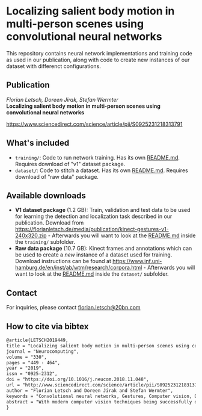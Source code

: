 # Localizing salient body motion in multi-person scenes using convolutional neural networks

This repository contains neural network implementations and training code as used in our publication, along with code to create new instances of our dataset with differenct configurations.

## Publication

_Florian Letsch, Doreen Jirak, Stefan Wermter_\
**Localizing salient body motion in multi-person scenes using convolutional neural networks**

https://www.sciencedirect.com/science/article/pii/S0925231218313791

## What's included

- `training/`: Code to run network training. Has its own [README.md](training/README.md). Requires download of "v1" dataset package.
- `dataset/`: Code to stitch a dataset. Has its own [README.md](dataset/README.md). Requires download of "raw data" package. 

## Available downloads

- **V1 dataset package** (1.2 GB): Train, validation and test data to be used for learning the detection and localization task described in our publication. Download from https://florianletsch.de/media/publication/kinect-gestures-v1-240x320.zip - Afterwards you will want to look at the [README.md](training/README.md) inside the `training/` subfolder.
- **Raw data package** (10.7 GB): Kinect frames and annotations which can be used to create a _new_ instance of a dataset used for training. Download instructions can be found at https://www.inf.uni-hamburg.de/en/inst/ab/wtm/research/corpora.html - Afterwards you will want to look at the [README.md](dataset/README.md) inside the `dataset/` subfolder.

## Contact

For inquiries, please contact florian.letsch@20bn.com

## How to cite via bibtex

```tex
@article{LETSCH2019449,
title = "Localizing salient body motion in multi-person scenes using convolutional neural networks",
journal = "Neurocomputing",
volume = "330",
pages = "449 - 464",
year = "2019",
issn = "0925-2312",
doi = "https://doi.org/10.1016/j.neucom.2018.11.048",
url = "http://www.sciencedirect.com/science/article/pii/S0925231218313791",
author = "Florian Letsch and Doreen Jirak and Stefan Wermter",
keywords = "Convolutional neural networks, Gestures, Computer vision, Detection, Localization, Saliency",
abstract = "With modern computer vision techniques being successfully developed for a variety of tasks, extracting meaningful knowledge from complex scenes with multiple people still poses problems. Consequently, experiments with application-specific motion, such as gesture recognition scenarios, are often constrained to single person scenes in the literature. Therefore, in this paper we address the challenging task of detecting salient body motion in scenes with more than one person. We propose a neural architecture that only reacts to a specific kind of motion in the scene: A limited set of body gestures. The model is trained end-to-end, thereby avoiding hand-crafted features and the strong reliance on pre-processing as it is prevalent in similar studies. The presented model implements a saliency mechanism that reacts to body motion cues which have not been included in previous computational saliency systems. Our architecture consists of a 3D Convolutional Neural Network that receives a frame sequence as its input and localizes active gesture movement. To train our network with a large data variety, we introduce an approach to combine Kinect recordings of one person into artificial scenes with multiple people, yielding a large diversity of scene configurations in our dataset. We performed experiments using these sequences and show that the proposed model is able to localize the salient body motion of our gesture set. We found that 3D convolutions and a baseline model with 2D convolutions perform surprisingly similar on our task. Our experiments revealed the influence of gesture characteristics on how well they can be learned by our model. Given a distinct gesture set and computational restrictions, we conclude that using 2D convolutions might often perform equally well."
}
```
